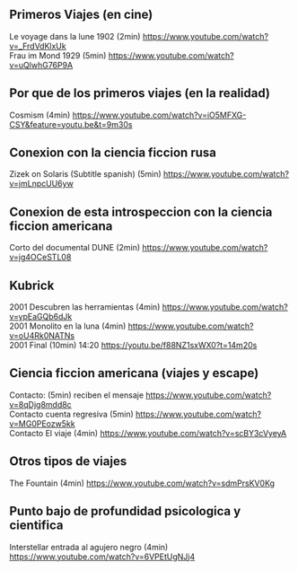 ## Primeros Viajes (en cine)
Le voyage dans la lune 1902 (2min) https://www.youtube.com/watch?v=_FrdVdKlxUk  
Frau im Mond 1929 (5min) https://www.youtube.com/watch?v=uQlwhG76P9A  

## Por que de los primeros viajes (en la realidad)
Cosmism (4min) https://www.youtube.com/watch?v=iO5MFXG-CSY&feature=youtu.be&t=9m30s  

## Conexion con la ciencia ficcion rusa
Zizek on Solaris (Subtitle spanish) (5min) https://www.youtube.com/watch?v=jmLnpcUU6yw  

## Conexion de esta introspeccion con la ciencia ficcion americana
Corto del documental DUNE (2min) https://www.youtube.com/watch?v=jg4OCeSTL08  

## Kubrick
2001 Descubren las herramientas (4min) https://www.youtube.com/watch?v=ypEaGQb6dJk  
2001 Monolito en la luna (4min) https://www.youtube.com/watch?v=oU4Rk0NATNs  
2001 Final (10min) 14:20 https://youtu.be/f88NZ1sxWX0?t=14m20s  

## Ciencia ficcion americana (viajes y escape)
Contacto: (5min) reciben el mensaje https://www.youtube.com/watch?v=8qDjg8mdd8c  
Contacto cuenta regresiva (5min) https://www.youtube.com/watch?v=MG0PEozw5kk  
Contacto El viaje (4min) https://www.youtube.com/watch?v=scBY3cVyeyA  

## Otros tipos de viajes 
The Fountain (4min) https://www.youtube.com/watch?v=sdmPrsKV0Kg  

## Punto bajo de profundidad psicologica y cientifica
Interstellar entrada al agujero negro (4min) https://www.youtube.com/watch?v=6VPEtUgNJj4  


